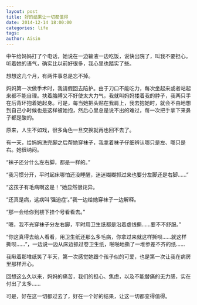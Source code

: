 ```yaml
---
layout: post
title: 好的结果让一切都值得
date: 2014-12-14 18:00:00
categories: life
tags: 
author: Aisin
---
```


中午给妈妈打了个电话，她说在一边输液一边吃饭，说快出院了，叫我不要担心。听着她的语气，确实比以前好很多，我心里也踏实了些。

想想这几个月，有两件事总是忘不掉。

妈妈第一次做手术时，我请假回去陪护。由于刀口不能吃力，每次坐起来或者站起来都不能自理。扶着胳膊又不好使太大力气，我就叫妈妈搂着我的脖子，我两只手在后背环抱着她起身。可是，每当她把头贴在我肩上，我去抱她时，就会不由地想到自己小时候也是这样被她抱，然后心里总是说不出的难过，每一次把手拿下来鼻子都是酸的。

原来，人生不如戏，很多角色一旦交换就再也回不去了。

有一天，给妈妈洗完脚之后帮她穿袜子，我拿着袜子仔细辨认哪只是左、哪只是右。她很纳闷。

“袜子还分什么左右脚，都是一样的。”

“我习惯分开，平时起床哪怕还没睡醒，迷迷糊糊抓过来也要分左脚还是右脚……”

“这孩子有毛病啊这是！”她显然很诧异。

“还真是病，这病叫‘强迫症’。”我一边给她穿袜子一边解释。

“那一会给你到楼下挂个号看看去。”

“嗯，我不光穿袜子分左右脚，平时用卫生纸都是沿着虚线撕……要不不舒服。”

“你这真得去给人看看，用卫生纸还那么多毛病，你拿过来就这样撕呗……就这样撕呗……”，一边说一边从床边抓过卷卫生纸，啪啪地撕了一堆参差不齐的纸……

我瞅着那堆纸笑了半天，第一次感觉她跟个孩子似的可爱，也是第一次让我在病房里那样开心。

回想这么久以来，妈妈的痛苦，我们的担心、焦虑，以及不能替痛的无力感，实在付出了太多……

可是，好在这一切都过去了，好在一个好的结果，让这一切都变得值得。